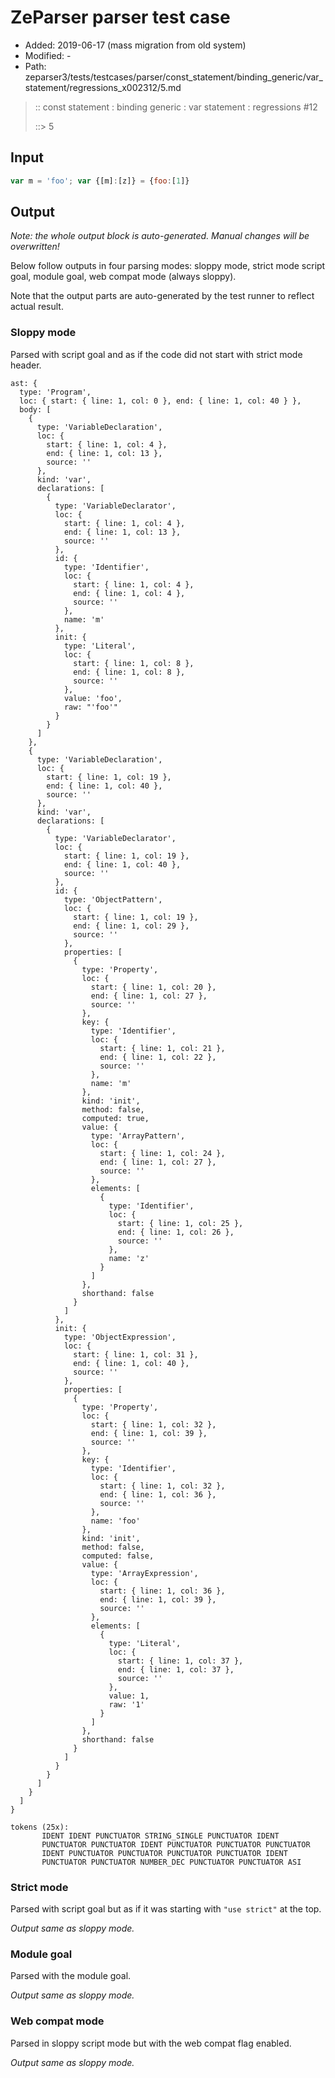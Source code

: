 # ZeParser parser test case

- Added: 2019-06-17 (mass migration from old system)
- Modified: -
- Path: zeparser3/tests/testcases/parser/const_statement/binding_generic/var_statement/regressions_x002312/5.md

> :: const statement : binding generic : var statement : regressions #12
>
> ::>  5

## Input

`````js
var m = 'foo'; var {[m]:[z]} = {foo:[1]}
`````

## Output

_Note: the whole output block is auto-generated. Manual changes will be overwritten!_

Below follow outputs in four parsing modes: sloppy mode, strict mode script goal, module goal, web compat mode (always sloppy).

Note that the output parts are auto-generated by the test runner to reflect actual result.

### Sloppy mode

Parsed with script goal and as if the code did not start with strict mode header.

`````
ast: {
  type: 'Program',
  loc: { start: { line: 1, col: 0 }, end: { line: 1, col: 40 } },
  body: [
    {
      type: 'VariableDeclaration',
      loc: {
        start: { line: 1, col: 4 },
        end: { line: 1, col: 13 },
        source: ''
      },
      kind: 'var',
      declarations: [
        {
          type: 'VariableDeclarator',
          loc: {
            start: { line: 1, col: 4 },
            end: { line: 1, col: 13 },
            source: ''
          },
          id: {
            type: 'Identifier',
            loc: {
              start: { line: 1, col: 4 },
              end: { line: 1, col: 4 },
              source: ''
            },
            name: 'm'
          },
          init: {
            type: 'Literal',
            loc: {
              start: { line: 1, col: 8 },
              end: { line: 1, col: 8 },
              source: ''
            },
            value: 'foo',
            raw: "'foo'"
          }
        }
      ]
    },
    {
      type: 'VariableDeclaration',
      loc: {
        start: { line: 1, col: 19 },
        end: { line: 1, col: 40 },
        source: ''
      },
      kind: 'var',
      declarations: [
        {
          type: 'VariableDeclarator',
          loc: {
            start: { line: 1, col: 19 },
            end: { line: 1, col: 40 },
            source: ''
          },
          id: {
            type: 'ObjectPattern',
            loc: {
              start: { line: 1, col: 19 },
              end: { line: 1, col: 29 },
              source: ''
            },
            properties: [
              {
                type: 'Property',
                loc: {
                  start: { line: 1, col: 20 },
                  end: { line: 1, col: 27 },
                  source: ''
                },
                key: {
                  type: 'Identifier',
                  loc: {
                    start: { line: 1, col: 21 },
                    end: { line: 1, col: 22 },
                    source: ''
                  },
                  name: 'm'
                },
                kind: 'init',
                method: false,
                computed: true,
                value: {
                  type: 'ArrayPattern',
                  loc: {
                    start: { line: 1, col: 24 },
                    end: { line: 1, col: 27 },
                    source: ''
                  },
                  elements: [
                    {
                      type: 'Identifier',
                      loc: {
                        start: { line: 1, col: 25 },
                        end: { line: 1, col: 26 },
                        source: ''
                      },
                      name: 'z'
                    }
                  ]
                },
                shorthand: false
              }
            ]
          },
          init: {
            type: 'ObjectExpression',
            loc: {
              start: { line: 1, col: 31 },
              end: { line: 1, col: 40 },
              source: ''
            },
            properties: [
              {
                type: 'Property',
                loc: {
                  start: { line: 1, col: 32 },
                  end: { line: 1, col: 39 },
                  source: ''
                },
                key: {
                  type: 'Identifier',
                  loc: {
                    start: { line: 1, col: 32 },
                    end: { line: 1, col: 36 },
                    source: ''
                  },
                  name: 'foo'
                },
                kind: 'init',
                method: false,
                computed: false,
                value: {
                  type: 'ArrayExpression',
                  loc: {
                    start: { line: 1, col: 36 },
                    end: { line: 1, col: 39 },
                    source: ''
                  },
                  elements: [
                    {
                      type: 'Literal',
                      loc: {
                        start: { line: 1, col: 37 },
                        end: { line: 1, col: 37 },
                        source: ''
                      },
                      value: 1,
                      raw: '1'
                    }
                  ]
                },
                shorthand: false
              }
            ]
          }
        }
      ]
    }
  ]
}

tokens (25x):
       IDENT IDENT PUNCTUATOR STRING_SINGLE PUNCTUATOR IDENT
       PUNCTUATOR PUNCTUATOR IDENT PUNCTUATOR PUNCTUATOR PUNCTUATOR
       IDENT PUNCTUATOR PUNCTUATOR PUNCTUATOR PUNCTUATOR IDENT
       PUNCTUATOR PUNCTUATOR NUMBER_DEC PUNCTUATOR PUNCTUATOR ASI
`````

### Strict mode

Parsed with script goal but as if it was starting with `"use strict"` at the top.

_Output same as sloppy mode._

### Module goal

Parsed with the module goal.

_Output same as sloppy mode._

### Web compat mode

Parsed in sloppy script mode but with the web compat flag enabled.

_Output same as sloppy mode._
